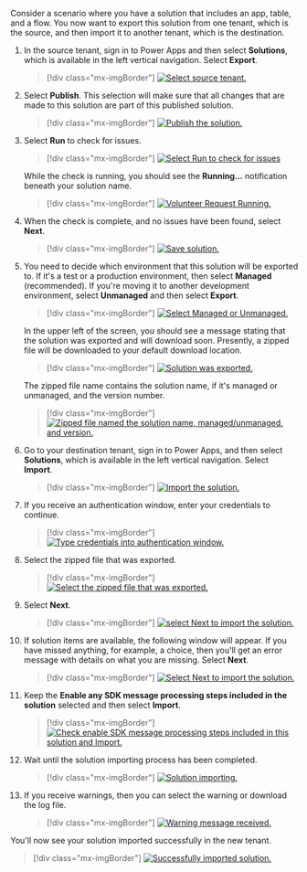 Consider a scenario where you have a solution that includes an app, table, and a flow. You now want to export this solution from one tenant, which is the source, and then import it to another tenant, which is the destination. 

1. In the source tenant, sign in to Power Apps and then select **Solutions**, which is available in the left vertical navigation. Select **Export**.

	> [!div class="mx-imgBorder"]
	> [![Select source tenant.](../media/export-solution-ssm.png)](../media/export-solution-ssm.png#lightbox)

1. Select **Publish**. This selection will make sure that all changes that are made to this solution are part of this published solution. 

	> [!div class="mx-imgBorder"]
	> [![Publish the solution.](../media/publish-solution-ssm.png)](../media/publish-solution-ssm.png#lightbox)

1. Select **Run** to check for issues.

	> [!div class="mx-imgBorder"]
	> [![Select Run to check for issues](../media/check-issues-run-ssm.png)](../media/check-issues-run-ssm.png#lightbox)

	While the check is running, you should see the **Running…** notification beneath your solution name.

	> [!div class="mx-imgBorder"]
	> [![Volunteer Request Running.](../media/check-issues-running-ssm.png)](../media/check-issues-running-ssm.png#lightbox)

1. When the check is complete, and no issues have been found, select **Next**.

	> [!div class="mx-imgBorder"]
	> [![Save solution.](../media/click-next-saving-solution-ssm.png)](../media/click-next-saving-solution-ssm.png#lightbox)

1. You need to decide which environment that this solution will be exported to. If it's a test or a production environment, then select **Managed** (recommended). If you're moving it to another development environment, select **Unmanaged** and then select **Export**.

	> [!div class="mx-imgBorder"]
	> [![Select Managed or Unmanaged.](../media/select-managed-unmanaged-ssm.png)](../media/select-managed-unmanaged-ssm.png#lightbox)

   In the upper left of the screen, you should see a message stating that the solution was exported and will download soon. Presently, a zipped file will be downloaded to your default download location. 

	> [!div class="mx-imgBorder"]
	> [![Solution was exported.](../media/solution-exported-label-ssm.png)](../media/solution-exported-label-ssm.png#lightbox)

	The zipped file name contains the solution name, if it's managed or unmanaged, and the version number.

	> [!div class="mx-imgBorder"]
	> [![Zipped file named the solution name, managed/unmanaged, and version.](../media/zipped-file-name-ssm.png)](../media/zipped-file-name-ssm.png#lightbox)

1. Go to your destination tenant, sign in to Power Apps, and then select **Solutions**, which is available in the left vertical navigation. Select **Import**.

	> [!div class="mx-imgBorder"]
	> [![Import the solution.](../media/select-import-ssm.png)](../media/select-import-ssm.png#lightbox)

1. If you receive an authentication window, enter your credentials to continue.

	> [!div class="mx-imgBorder"]
	> [![Type credentials into authentication window.](../media/authentication-window-ss.png)](../media/authentication-window-ss.png#lightbox)

1. Select the zipped file that was exported.

	> [!div class="mx-imgBorder"]
	> [![Select the zipped file that was exported.](../media/exported-zip-ss.png)](../media/exported-zip-ss.png#lightbox)

1. Select **Next**.

	> [!div class="mx-imgBorder"]
	> [![select Next to import the solution.](../media/next-solution-import-ssm.png)](../media/next-solution-import-ssm.png#lightbox)

1. If solution items are available, the following window will appear. If you have missed anything, for example, a choice, then you'll get an error message with details on what you are missing. Select **Next**.

	> [!div class="mx-imgBorder"]
	> [![Select Next to import the solution.](../media/click-next-import-solution-ssm.png)](../media/click-next-import-solution-ssm.png#lightbox)

1. Keep the **Enable any SDK message processing steps included in the solution** selected and then select **Import**.

	> [!div class="mx-imgBorder"]
	> [![Check enable SDK message processing steps included in this solution and Import.](../media/keep-box-checked-import-ssm.png)](../media/keep-box-checked-import-ssm.png#lightbox)

1. Wait until the solution importing process has been completed.

	> [!div class="mx-imgBorder"]
	> [![Solution importing.](../media/import-solution-ss.png)](../media/import-solution-ss.png#lightbox)

1. If you receive warnings, then you can select the warning or download the log file.

	> [!div class="mx-imgBorder"]
	> [![Warning message received.](../media/warning-message-ss.png)](../media/warning-message-ss.png#lightbox)

You'll now see your solution imported successfully in the new tenant.

> [!div class="mx-imgBorder"]
> [![Successfully imported solution.](../media/solution-imported-successfully-ssm.png)](../media/solution-imported-successfully-ssm.png#lightbox)
